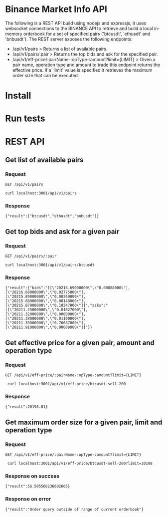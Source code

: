 # Binance Market Info API

The following is a REST API build using nodejs and expressjs, it uses websocket connections to the BINANCE API to retrieve and build a local in-memory orderbook for a set of specified pairs ('btcusdt', 'ethusdt' and 'bnbusdt'). The REST server exposes the following endpoints:
* /api/v1/pairs > Returns a list of available pairs.
* /api/v1/pairs/:pair > Returns the top bids and ask for the specified pair.
* /api/v1/eff-price/:pairName-:opType-:amount?limit={LIMIT} > Given a pair name, operation type and amount to trade this endpoint returns the effective price. If a 'limit' value is specified it retrieves the maximum order size that can be executed.


# Install

# Run tests

# REST API

## Get list of available pairs
### Request
`GET /api/v1/pairs`

```curl localhost:3001/api/v1/pairs```

### Response

`{"result":["btcusdt","ethusdt","bnbusdt"]}`

## Get top bids and ask for a given pair
### Request
`GET /api/v1/pairs/:pair`

```curl localhost:3001/api/v1/pairs/btcusdt```

### Response
```{"result":{"bids":"[[\"20216.69000000\",\"0.00888000\"],[\"20216.68000000\",\"0.02775000\"],[\"20215.89000000\",\"0.00269000\"],[\"20215.88000000\",\"0.08148000\"],[\"20215.87000000\",\"0.10247000\"]]","asks":"[[\"20211.25000000\",\"0.01827000\"],[\"20211.32000000\",\"0.00000000\"],[\"20211.38000000\",\"0.01100000\"],[\"20211.39000000\",\"0.76687000\"],[\"20211.91000000\",\"0.00000000\"]]"}}```

## Get effective price for a given pair, amount and operation type
### Request
`GET /api/v1/eff-price/:pairName-:opType-:amount?limit={LIMIT} `

` curl localhost:3001/api/v1/eff-price/btcusdt-sell-200`

### Response
`{"result":20198.81}`

## Get maximum order size for a given pair, limit and operation type
### Request
`GET /api/v1/eff-price/:pairName-:opType-:amount?limit={LIMIT} `

` curl localhost:3001/api/v1/eff-price/btcusdt-sell-200?limit=20198`

### Response on success
`{"result":56.505560236602605}`

### Response on error
`{"result":"Order query outside of range of current orderbook"}`
